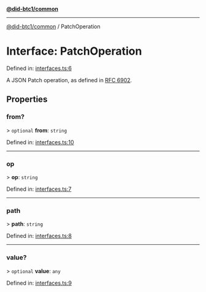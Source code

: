 [**@did-btc1/common**](../README.md)

***

[@did-btc1/common](../globals.md) / PatchOperation

# Interface: PatchOperation

Defined in: [interfaces.ts:6](https://github.com/dcdpr/did-btc1-js/blob/4ab6f9915d95beed9bc633644c9db1539395f512/packages/common/src/interfaces.ts#L6)

A JSON Patch operation, as defined in [RFC 6902](https://datatracker.ietf.org/doc/html/rfc6902).

## Properties

### from?

&gt; `optional` **from**: `string`

Defined in: [interfaces.ts:10](https://github.com/dcdpr/did-btc1-js/blob/4ab6f9915d95beed9bc633644c9db1539395f512/packages/common/src/interfaces.ts#L10)

***

### op

&gt; **op**: `string`

Defined in: [interfaces.ts:7](https://github.com/dcdpr/did-btc1-js/blob/4ab6f9915d95beed9bc633644c9db1539395f512/packages/common/src/interfaces.ts#L7)

***

### path

&gt; **path**: `string`

Defined in: [interfaces.ts:8](https://github.com/dcdpr/did-btc1-js/blob/4ab6f9915d95beed9bc633644c9db1539395f512/packages/common/src/interfaces.ts#L8)

***

### value?

&gt; `optional` **value**: `any`

Defined in: [interfaces.ts:9](https://github.com/dcdpr/did-btc1-js/blob/4ab6f9915d95beed9bc633644c9db1539395f512/packages/common/src/interfaces.ts#L9)
